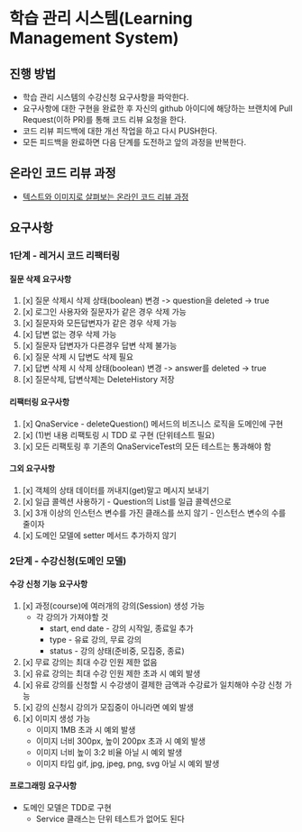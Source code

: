 # 학습 관리 시스템(Learning Management System)

## 진행 방법

* 학습 관리 시스템의 수강신청 요구사항을 파악한다.
* 요구사항에 대한 구현을 완료한 후 자신의 github 아이디에 해당하는 브랜치에 Pull Request(이하 PR)를 통해 코드 리뷰 요청을 한다.
* 코드 리뷰 피드백에 대한 개선 작업을 하고 다시 PUSH한다.
* 모든 피드백을 완료하면 다음 단계를 도전하고 앞의 과정을 반복한다.

## 온라인 코드 리뷰 과정

* [텍스트와 이미지로 살펴보는 온라인 코드 리뷰 과정](https://github.com/next-step/nextstep-docs/tree/master/codereview)

## 요구사항

### 1단계 - 레거시 코드 리팩터링

#### 질문 삭제 요구사항

1. [x] 질문 삭제시 삭제 상태(boolean) 변경 -> question을 deleted -> true
2. [x] 로그인 사용자와 질문자가 같은 경우 삭제 가능
4. [x] 질문자와 모든답변자가 같은 경우 삭제 가능
3. [x] 답변 없는 경우 삭제 가능
7. [x] 질문자 답변자가 다른경우 답변 삭제 불가능
5. [x] 질문 삭제 시 답변도 삭제 필요
6. [x] 답변 삭제 시 삭제 상태(boolean) 변경 -> answer를 deleted -> true
8. [x] 질문삭제, 답변삭제는 DeleteHistory 저장

#### 리팩터링 요구사항

1. [x] QnaService - deleteQuestion() 메서드의 비즈니스 로직을 도메인에 구현
2. [x] (1)번 내용 리팩토링 시 TDD 로 구현 (단위테스트 필요)
3. [x] 모든 리팩토링 후 기존의 QnaServiceTest의 모든 테스트는 통과해야 함

#### 그외 요구사항

1. [x] 객체의 상태 데이터를 꺼내지(get)말고 메시지 보내기
2. [x] 일급 콜렉션 사용하기 - Question의 List를 일급 콜렉션으로
3. [x] 3개 이상의 인스턴스 변수를 가진 클래스를 쓰지 않기 - 인스턴스 변수의 수를 줄이자
4. [x] 도메인 모델에 setter 메서드 추가하지 않기

### 2단계 - 수강신청(도메인 모델)

#### 수강 신청 기능 요구사항

1. [x] 과정(course)에 여러개의 강의(Session) 생성 가능
    - 각 강의가 가져야할 것
        - start, end date - 강의 시작일, 종료일 추가
        - type - 유료 강의, 무료 강의
        - status - 강의 상태(준비중, 모집중, 종료)
2. [x] 무료 강의는 최대 수강 인원 제한 없음
3. [x] 유료 강의는 최대 수강 인원 제한 초과 시 예외 발생
4. [x] 유료 강의를 신청할 시 수강생이 결제한 금액과 수강료가 일치해야 수강 신청 가능
5. [x] 강의 신청시 강의가 모집중이 아니라면 예외 발생
6. [x] 이미지 생성 가능
    - 이미지 1MB 초과 시 예외 발생
    - 이미지 너비 300px, 높이 200px 초과 시 예외 발생
    - 이미지 너비 높이 3:2 비율 아닐 시 예외 발생
    - 이미지 타입 gif, jpg, jpeg, png, svg 아닐 시 예외 발생

#### 프로그래밍 요구사항

- 도메인 모델은 TDD로 구현
    - Service 클래스는 단위 테스트가 없어도 된다
